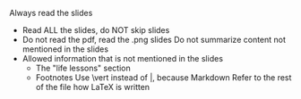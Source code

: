 Always read the slides
- Read ALL the slides, do NOT skip slides
- Do not read the pdf, read the .png slides
Do not summarize content not mentioned in the slides
- Allowed information that is not mentioned in the slides
    - The "life lessons" section
    - Footnotes
Use \vert instead of |, because Markdown
Refer to the rest of the file how LaTeX is written
